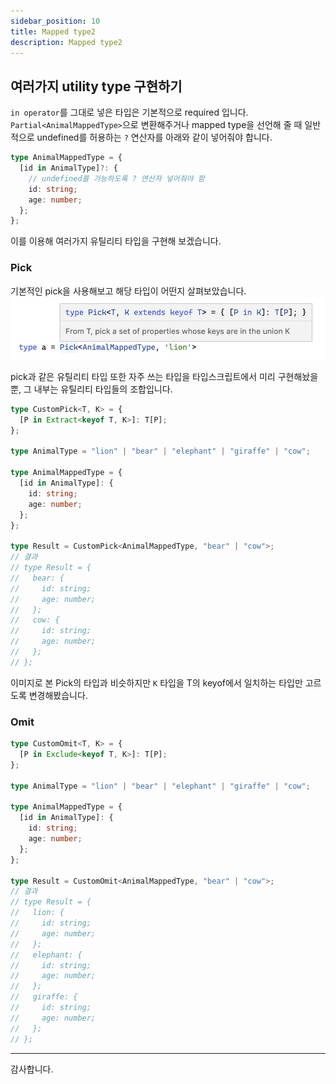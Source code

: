 ```yaml
---
sidebar_position: 10
title: Mapped type2
description: Mapped type2
---
```


<head>
  <meta name="title" content="Advanced 학습 | 기초부터 시작하는 타입스크립트" data-rh="true" />
  <meta name="description" content="Mapped type2" data-rh="true" />
  <meta property="og:title" content="Advanced 학습 | 기초부터 시작하는 타입스크립트" data-rh="true" />
  <meta property="og:description" content="Mapped type2" data-rh="true" />
</head>

## 여러가지 utility type 구현하기

`in operator`를 그대로 넣은 타입은 기본적으로 required 입니다.
`Partial<AnimalMappedType>`으로 변환해주거나 mapped type을 선언해 줄 때 일반적으로 undefined를 허용하는 `?` 연산자를 아래와 같이 넣어줘야 합니다.

```ts
type AnimalMappedType = {
  [id in AnimalType]?: {
    // undefined를 가능하도록 ? 연산자 넣어줘야 함
    id: string;
    age: number;
  };
};
```

이를 이용해 여러가지 유틸리티 타입을 구현해 보겠습니다.

### Pick

기본적인 pick을 사용해보고 해당 타입이 어떤지 살펴보았습니다.
![pick](/img/advanced-study/mapped-type2/pick.jpg)

pick과 같은 유틸리티 타입 또한 자주 쓰는 타입을 타입스크립트에서 미리 구현해놨을 뿐, 그 내부는 유틸리티 타입들의 조합입니다.

```ts
type CustomPick<T, K> = {
  [P in Extract<keyof T, K>]: T[P];
};

type AnimalType = "lion" | "bear" | "elephant" | "giraffe" | "cow";

type AnimalMappedType = {
  [id in AnimalType]: {
    id: string;
    age: number;
  };
};

type Result = CustomPick<AnimalMappedType, "bear" | "cow">;
// 결과
// type Result = {
//   bear: {
//     id: string;
//     age: number;
//   };
//   cow: {
//     id: string;
//     age: number;
//   };
// };
```

이미지로 본 Pick의 타입과 비슷하지만 `K` 타입을 T의 keyof에서 일치하는 타입만 고르도록 변경해봤습니다.

### Omit

```ts
type CustomOmit<T, K> = {
  [P in Exclude<keyof T, K>]: T[P];
};

type AnimalType = "lion" | "bear" | "elephant" | "giraffe" | "cow";

type AnimalMappedType = {
  [id in AnimalType]: {
    id: string;
    age: number;
  };
};

type Result = CustomOmit<AnimalMappedType, "bear" | "cow">;
// 결과
// type Result = {
//   lion: {
//     id: string;
//     age: number;
//   };
//   elephant: {
//     id: string;
//     age: number;
//   };
//   giraffe: {
//     id: string;
//     age: number;
//   };
// };
```

---

감사합니다.
